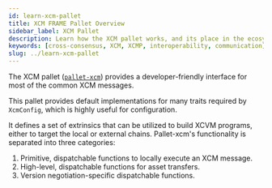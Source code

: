 ```yaml
---
id: learn-xcm-pallet
title: XCM FRAME Pallet Overview
sidebar_label: XCM Pallet
description: Learn how the XCM pallet works, and its place in the ecosystem.
keywords: [cross-consensus, XCM, XCMP, interoperability, communication]
slug: ../learn-xcm-pallet
---
```


The XCM pallet ([`pallet-xcm`](https://github.com/paritytech/polkadot/tree/master/xcm/pallet-xcm))
provides a developer-friendly interface for most of the common XCM messages.

This pallet provides default implementations for many traits required by `XcmConfig`, which is
highly useful for configuration.

It defines a set of extrinsics that can be utilized to build XCVM programs, either to target the
local or external chains. Pallet-xcm's functionality is separated into three categories:

1. Primitive, dispatchable functions to locally execute an XCM message.
2. High-level, dispatchable functions for asset transfers.
3. Version negotiation-specific dispatchable functions.
